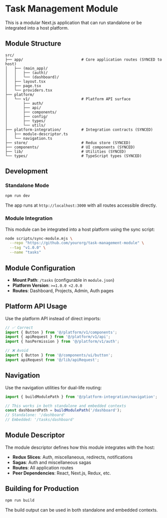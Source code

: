 # Task Management Module

This is a modular Next.js application that can run standalone or be integrated into a host platform.

## Module Structure

```
src/
├── app/                          # Core application routes (SYNCED to host)
│   ├── (main_app)/
│   │   ├── (auth)/
│   │   └── (dashboard)/
│   ├── layout.tsx
│   ├── page.tsx
│   └── providers.tsx
├── platform/
│   └── v1/                       # Platform API surface
│       ├── auth/
│       ├── api/
│       ├── components/
│       ├── config/
│       ├── types/
│       └── utils/
├── platform-integration/         # Integration contracts (SYNCED)
│   ├── module-descriptor.ts
│   └── navigation.ts
├── store/                        # Redux store (SYNCED)
├── components/                   # UI components (SYNCED)
├── lib/                          # Utilities (SYNCED)
└── types/                        # TypeScript types (SYNCED)
```

## Development

### Standalone Mode
```bash
npm run dev
```
The app runs at `http://localhost:3000` with all routes accessible directly.

### Module Integration
This module can be integrated into a host platform using the sync script:

```bash
node scripts/sync-module.mjs \
  --repo "https://github.com/yourorg/task-management-module" \
  --tag "v1.0.0" \
  --name "tasks"
```

## Module Configuration

- **Mount Path**: `/tasks` (configurable in `module.json`)
- **Platform Version**: `>=1.0.0 <2.0.0`
- **Routes**: Dashboard, Projects, Admin, Auth pages

## Platform API Usage

Use the platform API instead of direct imports:

```typescript
// ✅ Correct
import { Button } from '@/platform/v1/components';
import { apiRequest } from '@/platform/v1/api';
import { hasPermission } from '@/platform/v1/auth';

// ❌ Avoid
import { Button } from '@/components/ui/button';
import apiRequest from '@/lib/apiRequest';
```

## Navigation

Use the navigation utilities for dual-life routing:

```typescript
import { buildModulePath } from '@/platform-integration/navigation';

// This works in both standalone and embedded contexts
const dashboardPath = buildModulePath('/dashboard');
// Standalone: '/dashboard'
// Embedded: '/tasks/dashboard'
```

## Module Descriptor

The module descriptor defines how this module integrates with the host:

- **Redux Slices**: Auth, miscellaneous, redirects, notifications
- **Sagas**: Auth and miscellaneous sagas
- **Routes**: All application routes
- **Peer Dependencies**: React, Next.js, Redux, etc.

## Building for Production

```bash
npm run build
```

The build output can be used in both standalone and embedded contexts.
